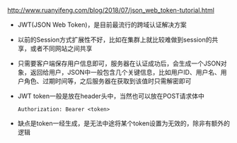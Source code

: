 http://www.ruanyifeng.com/blog/2018/07/json_web_token-tutorial.html

- JWT(JSON Web Token)，是目前最流行的跨域认证解决方案

- 以前的Session方式扩展性不好，比如在集群上就比较难做到session的共享，或者不同网站之间共享

- 只需要客户端保存用户信息即可，服务器在认证成功后，会生成一个JSON对象，返回给用户，JSON中一般包含几个关键信息，比如用户ID、用户名、用户角色、过期时间等，之后服务器在获取到该值时只需解密即可

- JWT token一般是放在header头中，当然也可以放在POST请求体中

  ```shell
  Authorization: Bearer <token>
  ```

- 缺点是token一经生成，是无法中途将某个token设置为无效的，除非有额外的逻辑